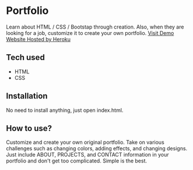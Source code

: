 # Portfolio
 Learn about HTML / CSS / Bootstap through creation. Also, when they are looking for a job, customize it to create your own portfolio.
[Visit Demo Website Hosted by Heroku]()
## Tech used
* HTML
* CSS
## Installation
No need to install anything, just open index.html.
## How to use?
Customize and create your own original portfolio. Take on various challenges such as changing colors, adding effects, and changing designs. Just include ABOUT, PROJECTS, and CONTACT information in your portfolio and don't get too complicated. Simple is the best.
